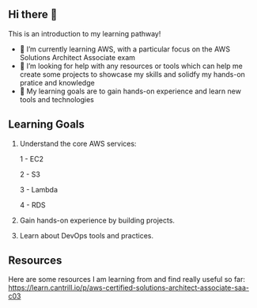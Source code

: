 ## Hi there 👋

This is an introduction to my learning pathway!

- 🌱 I’m currently learning AWS, with a particular focus on the AWS Solutions Architect Associate exam
- 🤔 I’m looking for help with any resources or tools which can help me create some projects to showcase my skills and solidfy my hands-on pratice and knowledge
- 🧠 My learning goals are to gain hands-on experience and learn new tools and technologies

## Learning Goals

1. Understand the core AWS services:

   1 - EC2
   
   2 - S3
  
   3 - Lambda
  
   4 - RDS

2. Gain hands-on experience by building projects.

3. Learn about DevOps tools and practices.

## Resources

Here are some resources I am learning from and find really useful so far:
https://learn.cantrill.io/p/aws-certified-solutions-architect-associate-saa-c03
